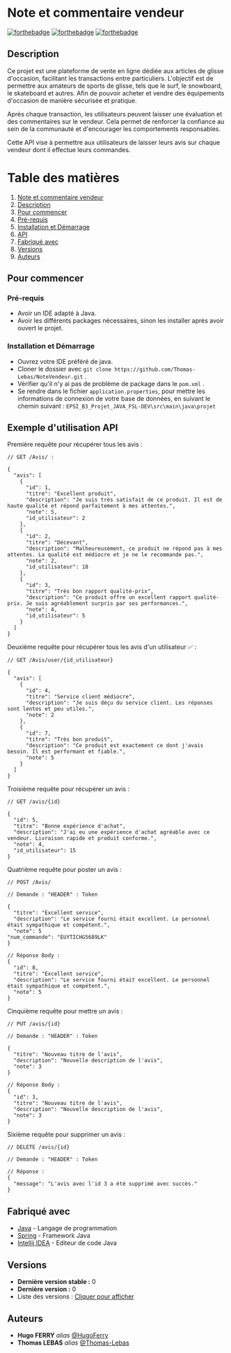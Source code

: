 # Note et commentaire vendeur

[![forthebadge](http://forthebadge.com/images/badges/built-with-love.svg)](http://forthebadge.com) [![forthebadge](https://forthebadge.com/images/badges/made-with-java.svg)](http://forthebadge.com) [![forthebadge](https://forthebadge.com/images/badges/it-works-why.svg)](https://forthebadge.com)

## Description

Ce projet est une plateforme de vente en ligne dédiée aux articles de glisse d'occasion, facilitant les transactions entre particuliers. L'objectif est de permettre aux amateurs de sports de glisse, tels que le surf, le snowboard, le skateboard et autres. Afin de pouvoir acheter et vendre des équipements d'occasion de manière sécurisée et pratique.

Après chaque transaction, les utilisateurs peuvent laisser une évaluation et des commentaires sur le vendeur. Cela permet de renforcer la confiance au sein de la communauté et d'encourager les comportements responsables. 

Cette API vise à permettre aux utilisateurs de laisser leurs avis sur chaque vendeur dont il effectue leurs commandes.

# Table des matières

1. [Note et commentaire vendeur](#note-vendeur)
2. [Description](#description)
3. [Pour commencer](#pour-commencer)
4. [Pré-requis](#pr-requis)
5. [Installation et Démarrage](#installation-et-dmarrage)
6. [API](#api)
7. [Fabriqué avec](#fabriqu-avec)
8. [Versions](#versions)
9. [Auteurs](#auteurs)

## Pour commencer

### Pré-requis

- Avoir un IDE adapté à Java.
- Avoir les différents packages nécessaires, sinon les installer après avoir ouvert le projet.

### Installation et Démarrage

- Ouvrez votre IDE préféré de java.
- Cloner le dossier avec ``git clone https://github.com/Thomas-Lebas/NoteVendeur.git`` .
- Vérifier qu'il n'y ai pas de problème de package dans le ``pom.xml`` .
- Se rendre dans le fichier ``application.properties``, pour mettre les informations de connexion de votre base de données, en suivant le chemin suivant :
``EPSI_B3_Projet_JAVA_FSL-DEV\src\main\java\projet``

## Exemple d'utilisation API

Première requête pour récupérer tous les avis :

```json5
// GET /Avis/ :

{
  "avis": [
    {
      "id": 1,
      "titre": "Excellent produit",
      "description": "Je suis très satisfait de ce produit. Il est de haute qualité et répond parfaitement à mes attentes.",
      "note": 5,
      "id_utilisateur": 2
    },
    {
      "id": 2,
      "titre": "Décevant",
      "description": "Malheureusement, ce produit ne répond pas à mes attentes. La qualité est médiocre et je ne le recommande pas.",
      "note": 2,
      "id_utilisateur": 18
    },
    {
      "id": 3,
      "titre": "Très bon rapport qualité-prix",
      "description": "Ce produit offre un excellent rapport qualité-prix. Je suis agréablement surpris par ses performances.",
      "note": 4,
      "id_utilisateur": 5
    }
  ]
}
```

Deuxième requête pour récupérer tous les avis d'un utilisateur :white_check_mark: :

```json5
// GET /Avis/user/{id_utilisateur} 

{
  "avis": [
    {
      "id": 4,
      "titre": "Service client médiocre",
      "description": "Je suis déçu du service client. Les réponses sont lentes et peu utiles.",
      "note": 2
    },
    {
      "id": 7,
      "titre": "Très bon produit",
      "description": "Ce produit est exactement ce dont j'avais besoin. Il est performant et fiable.",
      "note": 5
    }
  ]
}
```

Troisième requête pour récupérer un avis :

```json5
// GET /avis/{id}

{
  "id": 5,
  "titre": "Bonne expérience d'achat",
  "description": "J'ai eu une expérience d'achat agréable avec ce vendeur. Livraison rapide et produit conforme.",
  "note": 4,
  "id_utilisateur": 15
}
```

Quatrième requête pour poster un avis :

```json5
// POST /Avis/

// Demande : "HEADER" : Token

{
  "titre": "Excellent service",
  "description": "Le service fourni était excellent. Le personnel était sympathique et compétent.",
  "note": 5
"num_commande": "EUYTICHG5689LK"
} 

// Réponse Body :
{
  "id": 8,
  "titre": "Excellent service",
  "description": "Le service fourni était excellent. Le personnel était sympathique et compétent.",
  "note": 5
}
```

Cinquième requête pour mettre un avis :

```json5
// PUT /avis/{id}

// Demande : "HEADER" : Token

{
  "titre": "Nouveau titre de l'avis",
  "description": "Nouvelle description de l'avis",
  "note": 3
} 

// Réponse Body :
{
  "id": 3,
  "titre": "Nouveau titre de l'avis",
  "description": "Nouvelle description de l'avis",
  "note": 3
}
```

Sixième requête pour supprimer un avis :

```json5
// DELETE /avis/{id}

// Demande : "HEADER" : Token

// Réponse :
{
  "message": "L'avis avec l'id 3 a été supprimé avec succès."
}
```

## Fabriqué avec

* [Java](https://www.java.com/fr/download/) - Langage de programmation
* [Spring](https://start.spring.io/) - Framework Java
* [Intellij IDEA](https://www.jetbrains.com/idea/) - Editeur de code Java

## Versions

* **Dernière version stable :** 0
* **Dernière version :** 0
* Liste des versions : [Cliquer pour afficher](https://github.com/Thomas-Lebas/NoteVendeur/tags)

## Auteurs

* **Hugo FERRY** _alias_ [@HugoFerry](https://github.com/HugoFerry)
* **Thomas LEBAS** _alias_ [@Thomas-Lebas](https://github.com/Thomas-Lebas)

